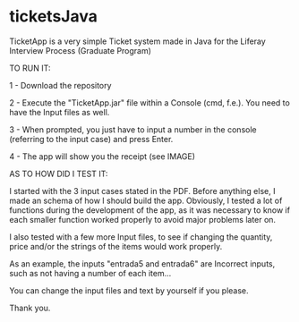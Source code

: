 # ticketsJava

TicketApp is a very simple Ticket system made in Java for the Liferay Interview Process (Graduate Program)

TO RUN IT:

1 - Download the repository

2 - Execute the "TicketApp.jar" file within a Console (cmd, f.e.). You need to have the Input files as well.

3 - When prompted, you just have to input a number in the console (referring to the input case) and press Enter.

4 - The app will show you the receipt (see IMAGE)


AS TO HOW DID I TEST IT:

I started with the 3 input cases stated in the PDF. Before anything else, I made an schema of how I should build the app. 
Obviously, I tested a lot of functions during the development of the app, as it was necessary to know if each smaller function worked properly 
to avoid major problems later on.

I also tested with a few more Input files, to see if changing the quantity, price and/or the strings of the items would work properly.

As an example, the inputs "entrada5 and entrada6" are Incorrect inputs, such as not having a number of each item...

You can change the input files and text by yourself if you please.

Thank you.

